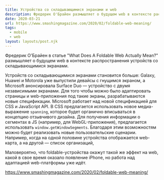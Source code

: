 ```yaml
---
title: Устройства со складывающимися экранами и web
description: Фредерик О'Брайен размышляет о будущем web в контексте распространения устройств со складывающимися экранами
date: 2020-03-21
url: https://www.smashingmagazine.com/2020/02/foldable-web-meaning/
tags:
  - mobile
  - web
layout: layouts/post.njk
---
```

Фредерик О'Брайен в статье "What Does A Foldable Web Actually Mean?" размышляет о будущем web в контексте распространения устройств со складывающимися экранами.

Устройств со складывающимися экранами становится больше: Galaxy, Huawei и Motorola уже выпустили девайсы с гнущимся экраном, а Microsoft анонсировала Surface Duo — устройство с двумя независимыми экранами. Для того чтобы можно было адаптировать страницы и web-приложения под такие экраны, разрабатываются новые спецификации. Microsoft работает над новой спецификацией для CSS и JavaScript API. В CSS предлагается использовать новое медиа-выражение `spanning`, которое будет органично вписываться в концепцию отзывчивого дизайна. Для получения информации о сегментах в JS (например, для WebGL-приложения), предлагается использовать `window.getWindowSegments`. Благодаря этим возможностям можно будет реализовать новые пользовательские сценарии. Например, когда на одной половине устройства отображается web-карта, а на другой — список организаций,

Маловероятно, что foldable-устройства окажут такой же эффект на web, какой в свое время оказало появление iPhone, но работа над адаптацией web-платформы уже идёт.

https://www.smashingmagazine.com/2020/02/foldable-web-meaning/
